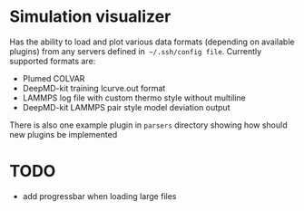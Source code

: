 # Simulation visualizer

Has the ability to load and plot various data formats (depending on available plugins)
from any servers defined in` ~/.ssh/config file`. Currently supported formats are:

- Plumed COLVAR
- DeepMD-kit training lcurve.out format
- LAMMPS log file with custom thermo style without multiline
- DeepMD-kit LAMMPS pair style model deviation output

There is also one example plugin in `parsers` directory showing how should new
plugins be implemented

# TODO

- add progressbar when loading large files